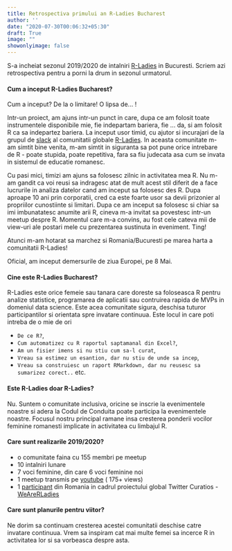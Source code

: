 ```yaml
---
title: Retrospectiva primului an R-Ladies Bucharest
author: ''
date: "2020-07-30T00:06:32+05:30"
draft: True
image: ""
showonlyimage: false
---
```


S-a incheiat sezonul 2019/2020 de intalniri [R-Ladies](https://www.meetup.com/rladies-bucharest/) in Bucuresti. Scriem azi retrospectiva pentru a porni la drum in sezonul urmatorul.
<!--more-->


#### Cum a inceput R-Ladies Bucharest?

Cum a inceput? De la o limitare! O lipsa de... ! 

Intr-un proiect, am ajuns intr-un punct in care, dupa ce am folosit toate instrumentele disponibile mie, fie indepartam bariera, fie ... da, si am folosit R ca sa indepartez bariera. La inceput usor timid, cu ajutor si incurajari de la grupul de [slack](https://rladies-community-slack.herokuapp.com/) al comunitatii globale [R-Ladies](https://rladies.org/). In aceasta comunitate m-am simtit bine venita, m-am simtit in siguranta sa pot pune orice intrebare de R - poate stupida, poate repetitiva, fara sa fiu judecata asa cum se invata in sistemul de educatie romanesc. 

Cu pasi mici, timizi am ajuns sa folosesc zilnic in activitatea mea R. Nu m-am gandit ca voi reusi sa indragesc atat de mult acest stil diferit de a face lucrurile in analiza datelor cand am inceput sa folosesc des R. Dupa aproape 10 ani prin corporatii, cred ca este foarte usor sa devii prizonier al propriilor cunostiinte si limitari.
Dupa ce am inceput sa folosesc si chiar sa imi imbunatatesc anumite arii R, cineva m-a invitat sa povestesc intr-un meetup despre R. Momentul care m-a convins, au fost cele cateva mii de view-uri ale postari mele cu prezentarea sustinuta in eveniment. Ting!

Atunci m-am hotarat sa marchez si Romania/Bucuresti pe marea harta a comunitatii R-Ladies! 

Oficial, am inceput demersurile de ziua Europei, pe 8 Mai.

#### Cine este R-Ladies Bucharest?

R-Ladies este orice femeie sau tanara care doreste sa foloseasca R pentru analize statistice, programarea de aplicatii sau contruirea rapida de MVPs in domeniul data science. 
Este acea comunitate sigura, deschisa tuturor participantilor si orientata spre invatare continuua.
Este locul in care poti intreba de o mie de ori 
* `De ce R?`,
* `Cum automatizez cu R raportul saptamanal din Excel?`,
* `Am un fisier imens si nu stiu cum sa-l curat`,
* `Vreau sa estimez un esantion, dar nu stiu de unde sa incep`, 
* `Vreau sa construiesc un raport RMarkdown, dar nu reusesc sa sumarizez corect..` etc.

#### Este R-Ladies doar R-Ladies?

Nu. Suntem o comunitate inclusiva, oricine se inscrie la evenimentele noastre si adera la Codul de Conduita poate participa la evenimentele noastre. 
Focusul nostru principal ramane insa cresterea ponderii vocilor feminine romanesti implicate in activitatea cu limbajul R.


#### Care sunt realizarile 2019/2020?

* o comunitate faina cu 155 membri pe meetup
* 10 intalniri lunare
* 7 voci feminine, din care 6 voci feminine noi
* 1 meetup transmis pe [youtube](https://youtu.be/f6kyYjCVAs0) ( 175+ views)
* 1 [participant](https://twitter.com/WeAreRLadies/status/1287381657625022464?s=20) din Romania in cadrul proiectului global Twitter Curatios - [WeAreRLadies](https://twitter.com/WeAreRLadies)



#### Care sunt planurile pentru viitor?

Ne dorim sa continuam cresterea acestei comunitatii deschise catre invatare continuua. 
Vrem sa inspiram cat mai multe femei sa incerce R in activitatea lor si sa vorbeasca despre asta.

